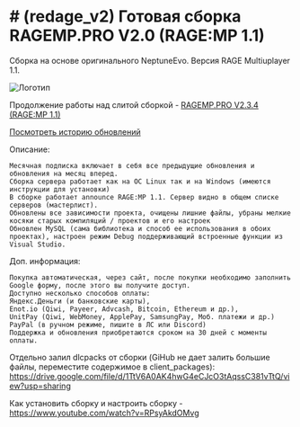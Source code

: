 
# # (redage_v2) Готовая сборка RAGEMP.PRO V2.0 (RAGE:MP 1.1)

Сборка на основе оригинального NeptuneEvo. Версия RAGE Multiuplayer 1.1.

![Логотип](https://ragemp.pro/attachments/kfc500-jpg.613/)

Продолжение работы над слитой сборкой - [RAGEMP.PRO V2.3.4 (RAGE:MP 1.1)](https://ragemp.pro/resources/gotovaja-sborka-redage-rp-v2-0-rage-mp-1-1.63/)

[Посмотреть историю обновлений](https://ragemp.pro/resources/mesjachnaja-podderzhka-obnovlenija-dlja-sborki-redage-rp-v2-0-rage-mp-1-1-30-dnej.112/updates)

Описание:

    Месячная подписка включает в себя все предыдущие обновления и обновления на месяц вперед.
    Сборка сервера работает как на ОС Linux так и на Windows (имеются инструкции для установки)
    В сборке работает announce RAGE:MP 1.1. Сервер видно в общем списке серверов (мастерлист).
    Обновлены все зависимости проекта, очищены лишние файлы, убраны мелкие косяки старых компиляций / проектов и его настроек
    Обновлен MySQL (сама библиотека и способ ее использования в обоих проектах), настроен режим Debug поддерживающий встроенные функции из Visual Studio.

Доп. информация:

    Покупка автоматическая, через сайт, после покупки необходимо заполнить Google форму, после этого вы получите доступ.
    Доступно несколько способов оплаты:
    Яндекс.Деньги (и банковские карты),
    Enot.io (Qiwi, Payeer, Advcash, Bitcoin, Ethereum и др.),
    UnitPay (Qiwi, WebMoney, ApplePay, SamsungPay, Моб. платежи и др.)
    PayPal (в ручном режиме, пишите в ЛС или Discord)
    Поддержка и обновления приобретаются сроком на 30 дней с моменты оплаты.

Отдельно залил dlcpacks от сборки (GiHub не дает залить большие файлы, переместите содержимое в client_packages): https://drive.google.com/file/d/1TtV6A0AK4hwG4eCJcO3tAqssC381vTtQ/view?usp=sharing

Как установить сборку и настроить сборку - https://www.youtube.com/watch?v=RPsyAkdOMvg
